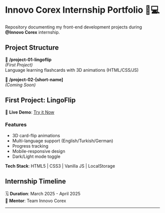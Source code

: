 # Innovo Corex Internship Portfolio 👨💻

Repository documenting my front-end development projects during **@Innovo Corex** internship.

## Project Structure
📂 **/project-01-lingoflip**  
*(First Project)*  
Language learning flashcards with 3D animations (HTML/CSS/JS)  

📂 **/project-02-[short-name]**  
*(Coming Soon)*  

## First Project: LingoFlip
🚀 **Live Demo**: [Try it Now](https://abdul-sami-abbasi.github.io/internship-innova-corex/project-01-lingoflip/)  

### Features
- 3D card-flip animations
- Multi-language support (English/Turkish/German)
- Progress tracking
- Mobile-responsive design
- Dark/Light mode toggle

**Tech Stack**: HTML5 | CSS3 | Vanilla JS | LocalStorage

## Internship Timeline
🗓️ **Duration**: March 2025 - April 2025  
🏢 **Mentor**: Team Innovo Corex  

---
